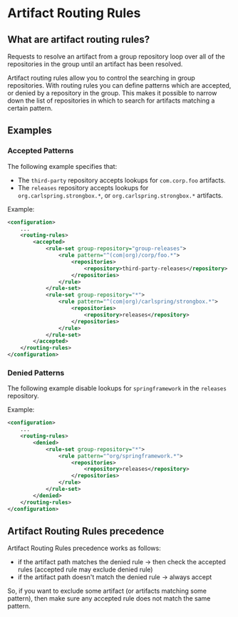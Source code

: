 # Artifact Routing Rules

## What are artifact routing rules?

Requests to resolve an artifact from a group repository loop over all of the repositories in the group until an artifact 
has been resolved.  

Artifact routing rules allow you to control the searching in group repositories. With routing rules you can define 
patterns which are accepted, or denied by a repository in the group. This makes it possible to narrow down the list of 
repositories in which to search for artifacts matching a certain pattern.

## Examples

### Accepted Patterns

The following example specifies that:

* The `third-party` repository accepts lookups for `com.corp.foo` artifacts.
* The `releases` repository accepts lookups for `org.carlspring.strongbox.*`, or `org.carlspring.strongbox.*` artifacts.

Example: 
```xml
<configuration>
    ...
    <routing-rules>
        <accepted>
            <rule-set group-repository="group-releases">
                <rule pattern="^(com|org)/corp/foo.*">
                    <repositories>
                        <repository>third-party-releases</repository>
                    </repositories>
                </rule>
            </rule-set>
            <rule-set group-repository="*">
                <rule pattern="^(com|org)/carlspring/strongbox.*">
                    <repositories>
                        <repository>releases</repository>
                    </repositories>
                </rule>
            </rule-set>
        </accepted>
    </routing-rules>    
</configuration>
```

### Denied Patterns

The following example disable lookups for `springframework` in the `releases` repository.

Example: 
```xml
<configuration>
    ...
    <routing-rules>
        <denied>
            <rule-set group-repository="*">
                <rule pattern="^org/springframework.*">
                    <repositories>
                        <repository>releases</repository>
                    </repositories>
                </rule>
            </rule-set>
        </denied>
    </routing-rules>    
</configuration>
```

## Artifact Routing Rules precedence

Artifact Routing Rules precedence works as follows:

* if the artifact path matches the denied rule -> then check the accepted rules (accepted rule may exclude denied rule)
* if the artifact path doesn't match the denied rule -> always accept

So, if you want to exclude some artifact (or artifacts matching some pattern), then make sure any accepted rule does not match the same pattern.
